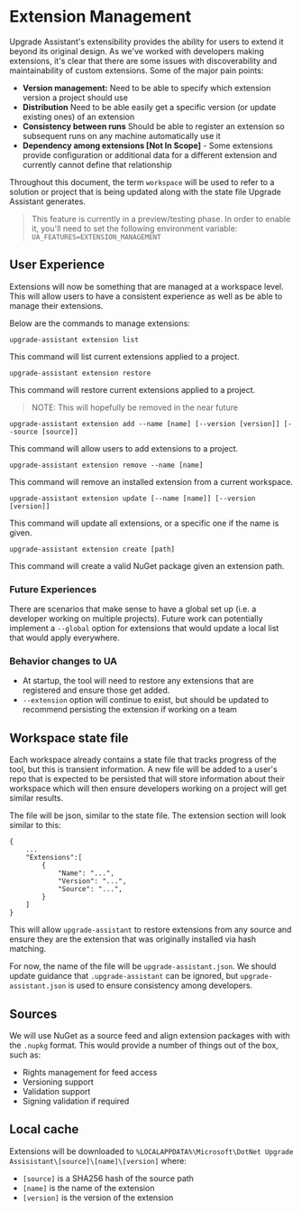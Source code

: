 # Extension Management

Upgrade Assistant's extensibility provides the ability for users to extend it beyond its original design. As we've worked with developers making extensions, it's clear that there are some issues with discoverability and maintainability of custom extensions. Some of the major pain points:

- **Version management:** Need to be able to specify which extension version a project should use
- **Distribution** Need to be able easily get a specific version (or update existing ones) of an extension
- **Consistency between runs** Should be able to register an extension so subsequent runs on any machine automatically use it
- **Dependency among extensions [Not In Scope]** - Some extensions provide configuration or additional data for a different extension and currently cannot define that relationship

Throughout this document, the term `workspace` will be used to refer to a solution or project that is being updated along with the state file Upgrade Assistant generates.

> This feature is currently in a preview/testing phase. In order to enable it, you'll need to set the following environment variable: `UA_FEATURES=EXTENSION_MANAGEMENT`

## User Experience

Extensions will now be something that are managed at a workspace level. This will allow users to have a consistent experience as well as be able to manage their extensions.

Below are the commands to manage extensions:

```
upgrade-assistant extension list
```

This command will list current extensions applied to a project.

```
upgrade-assistant extension restore
```

This command will restore current extensions applied to a project.

> NOTE: This will hopefully be removed in the near future

```
upgrade-assistant extension add --name [name] [--version [version]] [--source [source]]
```

This command will allow users to add extensions to a project.

```
upgrade-assistant extension remove --name [name]
```

This command will remove an installed extension from a current workspace.

```
upgrade-assistant extension update [--name [name]] [--version [version]]
```

This command will update all extensions, or a specific one if the name is given.

```
upgrade-assistant extension create [path]
```

This command will create a valid NuGet package given an extension path.

### Future Experiences
There are scenarios that make sense to have a global set up (i.e. a developer working on multiple projects). Future work can potentially implement a `--global` option for extensions that would update a local list that would apply everywhere.

### Behavior changes to UA
- At startup, the tool will need to restore any extensions that are registered and ensure those get added.
- `--extension` option will continue to exist, but should be updated to recommend persisting the extension if working on a team

## Workspace state file

Each workspace already contains a state file that tracks progress of the tool, but this is transient information. A new file will be added to a user's repo that is expected to be persisted that will store information about their workspace which will then ensure developers working on a project will get similar results.

The file will be json, similar to the state file. The extension section will look similar to this:

```
{
    ...
    "Extensions":[
        {
            "Name": "...",
            "Version": "...",
            "Source": "...",
        }
    ]
}
```

This will allow `upgrade-assistant` to restore extensions from any source and ensure they are the extension that was originally installed via hash matching.

For now, the name of the file will be `upgrade-assistant.json`. We should update guidance that `.upgrade-assistant` can be ignored, but `upgrade-assistant.json` is used to ensure consistency among developers.

## Sources

We will use NuGet as a source feed and align extension packages with with the `.nupkg` format. This would provide a number of things out of the box, such as:

- Rights management for feed access
- Versioning support
- Validation support
- Signing validation if required

## Local cache

Extensions will be downloaded to `%LOCALAPPDATA%\Microsoft\DotNet Upgrade Assisistant\[source]\[name]\[version]` where:

- `[source]` is a SHA256 hash of the source path
- `[name]` is the name of the extension
- `[version]` is the version of the extension
